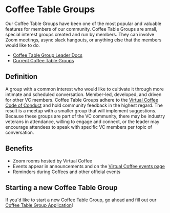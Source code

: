 # Coffee Table Groups

Our Coffee Table Groups have been one of the most popular and valuable features for members of our community. Coffee Table Groups are small, special interest groups created and run by members. They can involve Zoom meetings, async slack hangouts, or anything else that the members would like to do.

- [Coffee Table Group Leader Docs](./leader-docs.md)
- [Current Coffee Table Groups](./coffee-table-groups.md)

## Definition

A group with a common interest who would like to cultivate it through more intimate and scheduled conversation. Member-led, developed, and driven for other VC members. Coffee Table Groups adhere to the [Virtual Coffee Code of Conduct](https://virtualcoffee.io/code-of-conduct) and hold community feedback in the highest regard. The result is a meetup with a smaller group that will implement suggestions. Because these groups are part of the VC community, there may be industry veterans in attendance, willing to engage and connect, or the leader may encourage attendees to speak with specific VC members per topic of conversation.

## Benefits

- Zoom rooms hosted by Virtual Coffee
- Events appear in announcements and on the [Virtual Coffee events page](https://virtualcoffee.io/events)
- Reminders during Coffees and other official events

## Starting a new Coffee Table Group

If you'd like to start a new Coffee Table Group, go ahead and fill out our [Coffee Table Group Application](https://virtualcoffee.io/start-coffee-table-group)!
